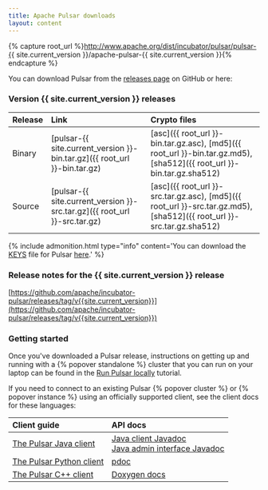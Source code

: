 ```yaml
---
title: Apache Pulsar downloads
layout: content
---
```


<!--

    Licensed to the Apache Software Foundation (ASF) under one
    or more contributor license agreements.  See the NOTICE file
    distributed with this work for additional information
    regarding copyright ownership.  The ASF licenses this file
    to you under the Apache License, Version 2.0 (the
    "License"); you may not use this file except in compliance
    with the License.  You may obtain a copy of the License at

      http://www.apache.org/licenses/LICENSE-2.0

    Unless required by applicable law or agreed to in writing,
    software distributed under the License is distributed on an
    "AS IS" BASIS, WITHOUT WARRANTIES OR CONDITIONS OF ANY
    KIND, either express or implied.  See the License for the
    specific language governing permissions and limitations
    under the License.

-->

{% capture root_url %}http://www.apache.org/dist/incubator/pulsar/pulsar-{{ site.current_version }}/apache-pulsar-{{ site.current_version }}{% endcapture %}

You can download Pulsar from the [releases page](https://github.com/apache/incubator-pulsar/releases) on GitHub or here:

### Version {{ site.current_version }} releases

Release | Link | Crypto files
:-------|:-----|:------------
Binary | [pulsar-{{ site.current_version }}-bin.tar.gz]({{ root_url }}-bin.tar.gz) | [asc]({{ root_url }}-bin.tar.gz.asc), [md5]({{ root_url }}-bin.tar.gz.md5), [sha512]({{ root_url }}-bin.tar.gz.sha512)
Source | [pulsar-{{ site.current_version }}-src.tar.gz]({{ root_url }}-src.tar.gz) | [asc]({{ root_url }}-src.tar.gz.asc), [md5]({{ root_url }}-src.tar.gz.md5), [sha512]({{ root_url }}-src.tar.gz.sha512)

{% include admonition.html type="info" content='You can download the [KEYS](http://www.apache.org/dev/release-signing#keys-policy) file for Pulsar <a href="http://www.apache.org/dist/incubator/pulsar/KEYS" download>here</a>.' %}

### Release notes for the {{ site.current_version }} release

[https://github.com/apache/incubator-pulsar/releases/tag/v{{site.current_version}}](https://github.com/apache/incubator-pulsar/releases/tag/v{{site.current_version}})

### Getting started

Once you've downloaded a Pulsar release, instructions on getting up and running with a {% popover standalone %} cluster that you can run on your laptop can be found in the [Run Pulsar locally](/docs/latest/getting-started/LocalCluster) tutorial.

If you need to connect to an existing Pulsar {% popover cluster %} or {% popover instance %} using an officially supported client, see the client docs for these languages:

Client guide | API docs
:------------|:--------
[The Pulsar Java client](../docs/latest/clients/Java) | [Java client Javadoc](../api/client)<br />[Java admin interface Javadoc](../api/admin)
[The Pulsar Python client](../docs/latest/clients/Python) | [pdoc](../api/python)
[The Pulsar C++ client](../docs/latest/clients/Cpp) | [Doxygen docs](../api/cpp)


<!--
{% if site.archived_releases %}


### Older releases

Release | Download | Crypto files | Release notes
:-------|:---------|:-------------|:-------------
{% for version in site.archived_releases
%} {{version}} binary | [pulsar-{{version}}-bin.tar.gz](http://www.apache.org/dist/incubator/pulsar/{{version}}/pulsar-{{version}}-bin.tar.gz) | [asc](http://www.apache.org/dist/pulsar/{{version}}/pulsar-{{version}}-bin.tar.gz.asc), [md5](http://www.apache.org/dist/pulsar/{{version}}/pulsar-{{version}}-bin.tar.gz.md5), [sha512](http://www.apache.org/dist/pulsar/{{version}}/pulsar-{{version}}-bin.tar.gz.sha512) | [Release notes v{{version}}](https://github.com/apache/incubator-pulsar/releases/tag/v{{ version }})
{{version}} source | [pulsar-{{version}}-src.tar.gz](http://www.apache.org/dist/pulsar/{{version}}/pulsar-{{version}}-src.tar.gz) | [asc](http://www.apache.org/dist/pulsar/{{version}}/pulsar-{{version}}-src.tar.gz.asc), [md5](http://www.apache.org/dist/pulsar/{{version}}/pulsar-{{version}}-src.tar.gz.md5), [sha512](http://www.apache.org/dist/pulsar/{{version}}/pulsar-{{version}}-src.tar.gz.sha512)
{% endfor %}

{% endif %}
-->